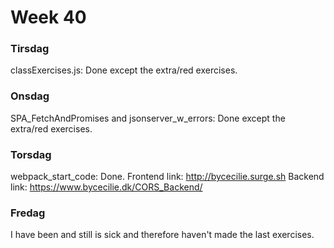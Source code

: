 # Week 40

### Tirsdag
classExercises.js: Done except the extra/red exercises.

### Onsdag
SPA_FetchAndPromises and jsonserver_w_errors: Done except the extra/red exercises.

### Torsdag
webpack_start_code: Done.
Frontend link: http://bycecilie.surge.sh
Backend link: https://www.bycecilie.dk/CORS_Backend/

### Fredag
I have been and still is sick and therefore haven't made the last exercises.

